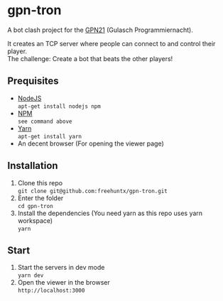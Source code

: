 # gpn-tron

A bot clash project for the [GPN21](https://entropia.de/GPN21) (Gulasch Programmiernacht).

It creates an TCP server where people can connect to and control their player.  
The challenge: Create a bot that beats the other players!

## Prequisites
- [NodeJS](https://nodejs.org/en)  
  `apt-get install nodejs npm` 
- [NPM](https://docs.npmjs.com)  
  `see command above` 
- [Yarn](https://docs.npmjs.com)  
  `apt-get install yarn` 
- An decent browser (For opening the viewer page)

## Installation
1. Clone this repo  
`git clone git@github.com:freehuntx/gpn-tron.git`
2. Enter the folder  
`cd gpn-tron`
3. Install the dependencies (You need yarn as this repo uses yarn workspace)  
`yarn`

## Start
1. Start the servers in dev mode  
  `yarn dev`  
2. Open the viewer in the browser  
  `http://localhost:3000`
